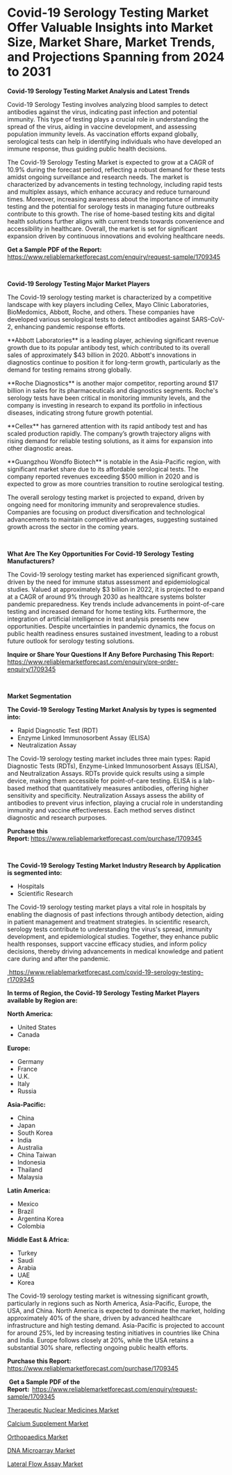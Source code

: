 <p><h1>Covid-19 Serology Testing Market Offer Valuable Insights into Market Size, Market Share, Market Trends, and Projections Spanning from 2024 to 2031</h1></p><p><strong>Covid-19 Serology Testing Market Analysis and Latest Trends</strong></p>
<p><p>Covid-19 Serology Testing involves analyzing blood samples to detect antibodies against the virus, indicating past infection and potential immunity. This type of testing plays a crucial role in understanding the spread of the virus, aiding in vaccine development, and assessing population immunity levels. As vaccination efforts expand globally, serological tests can help in identifying individuals who have developed an immune response, thus guiding public health decisions.</p><p>The Covid-19 Serology Testing Market is expected to grow at a CAGR of 10.9% during the forecast period, reflecting a robust demand for these tests amidst ongoing surveillance and research needs. The market is characterized by advancements in testing technology, including rapid tests and multiplex assays, which enhance accuracy and reduce turnaround times. Moreover, increasing awareness about the importance of immunity testing and the potential for serology tests in managing future outbreaks contribute to this growth. The rise of home-based testing kits and digital health solutions further aligns with current trends towards convenience and accessibility in healthcare. Overall, the market is set for significant expansion driven by continuous innovations and evolving healthcare needs.</p></p>
<p><strong>Get a Sample PDF of the Report:&nbsp;</strong> <a href="https://www.reliablemarketforecast.com/enquiry/request-sample/1709345?utm_campaign=1767&utm_medium=2&utm_source=Github&utm_content=ia&utm_term=21102024&utm_id=covid-19-serology-testing">https://www.reliablemarketforecast.com/enquiry/request-sample/1709345</a></p>
<p>&nbsp;</p>
<p><strong>Covid-19 Serology Testing Major Market Players</strong></p>
<p><p>The Covid-19 serology testing market is characterized by a competitive landscape with key players including Cellex, Mayo Clinic Laboratories, BioMedomics, Abbott, Roche, and others. These companies have developed various serological tests to detect antibodies against SARS-CoV-2, enhancing pandemic response efforts.</p><p>**Abbott Laboratories** is a leading player, achieving significant revenue growth due to its popular antibody test, which contributed to its overall sales of approximately $43 billion in 2020. Abbott's innovations in diagnostics continue to position it for long-term growth, particularly as the demand for testing remains strong globally.</p><p>**Roche Diagnostics** is another major competitor, reporting around $17 billion in sales for its pharmaceuticals and diagnostics segments. Roche's serology tests have been critical in monitoring immunity levels, and the company is investing in research to expand its portfolio in infectious diseases, indicating strong future growth potential.</p><p>**Cellex** has garnered attention with its rapid antibody test and has scaled production rapidly. The company’s growth trajectory aligns with rising demand for reliable testing solutions, as it aims for expansion into other diagnostic areas.</p><p>**Guangzhou Wondfo Biotech** is notable in the Asia-Pacific region, with significant market share due to its affordable serological tests. The company reported revenues exceeding $500 million in 2020 and is expected to grow as more countries transition to routine serological testing.</p><p>The overall serology testing market is projected to expand, driven by ongoing need for monitoring immunity and seroprevalence studies. Companies are focusing on product diversification and technological advancements to maintain competitive advantages, suggesting sustained growth across the sector in the coming years.</p></p>
<p>&nbsp;</p>
<p><strong>What Are The Key Opportunities For Covid-19 Serology Testing Manufacturers?</strong></p>
<p><p>The Covid-19 serology testing market has experienced significant growth, driven by the need for immune status assessment and epidemiological studies. Valued at approximately $3 billion in 2022, it is projected to expand at a CAGR of around 9% through 2030 as healthcare systems bolster pandemic preparedness. Key trends include advancements in point-of-care testing and increased demand for home testing kits. Furthermore, the integration of artificial intelligence in test analysis presents new opportunities. Despite uncertainties in pandemic dynamics, the focus on public health readiness ensures sustained investment, leading to a robust future outlook for serology testing solutions.</p></p>
<p><strong>Inquire or Share Your Questions If Any Before Purchasing This Report:</strong> <a href="https://www.reliablemarketforecast.com/enquiry/pre-order-enquiry/1709345?utm_campaign=1767&utm_medium=2&utm_source=Github&utm_content=ia&utm_term=21102024&utm_id=covid-19-serology-testing">https://www.reliablemarketforecast.com/enquiry/pre-order-enquiry/1709345</a></p>
<p>&nbsp;</p>
<p><strong>Market Segmentation</strong></p>
<p><strong>The Covid-19 Serology Testing Market Analysis by types is segmented into:</strong></p>
<p><ul><li>Rapid Diagnostic Test (RDT)</li><li>Enzyme Linked Immunosorbent Assay (ELISA)</li><li>Neutralization Assay</li></ul></p>
<p><p>The Covid-19 serology testing market includes three main types: Rapid Diagnostic Tests (RDTs), Enzyme-Linked Immunosorbent Assays (ELISA), and Neutralization Assays. RDTs provide quick results using a simple device, making them accessible for point-of-care testing. ELISA is a lab-based method that quantitatively measures antibodies, offering higher sensitivity and specificity. Neutralization Assays assess the ability of antibodies to prevent virus infection, playing a crucial role in understanding immunity and vaccine effectiveness. Each method serves distinct diagnostic and research purposes.</p></p>
<p><strong>Purchase this Report:&nbsp;</strong><a href="https://www.reliablemarketforecast.com/purchase/1709345?utm_campaign=1767&utm_medium=2&utm_source=Github&utm_content=ia&utm_term=21102024&utm_id=covid-19-serology-testing">https://www.reliablemarketforecast.com/purchase/1709345</a></p>
<p>&nbsp;</p>
<p><strong>The Covid-19 Serology Testing Market Industry Research by Application is segmented into:</strong></p>
<p><ul><li>Hospitals</li><li>Scientific Research</li></ul></p>
<p><p>The Covid-19 serology testing market plays a vital role in hospitals by enabling the diagnosis of past infections through antibody detection, aiding in patient management and treatment strategies. In scientific research, serology tests contribute to understanding the virus's spread, immunity development, and epidemiological studies. Together, they enhance public health responses, support vaccine efficacy studies, and inform policy decisions, thereby driving advancements in medical knowledge and patient care during and after the pandemic.</p></p>
<p><a href="https://www.reliablemarketforecast.com/covid-19-serology-testing-r1709345?utm_campaign=1767&utm_medium=2&utm_source=Github&utm_content=ia&utm_term=21102024&utm_id=covid-19-serology-testing">&nbsp;https://www.reliablemarketforecast.com/covid-19-serology-testing-r1709345</a></p>
<p><strong>In terms of Region, the Covid-19 Serology Testing Market Players available by Region are:</strong></p>
<p>
    <p> <strong> North America: </strong>
        <ul>
            <li>United States</li>
            <li>Canada</li>
        </ul>
        </p> 
    <p> <strong> Europe: </strong>
        <ul>
            <li>Germany</li>
            <li>France</li>
            <li>U.K.</li>
            <li>Italy</li>
            <li>Russia</li>
        </ul>
        </p> 
    <p> <strong> Asia-Pacific: </strong>
        <ul>
            <li>China</li>
            <li>Japan</li>
            <li>South Korea</li>
            <li>India</li>
            <li>Australia</li>
            <li>China Taiwan</li>
            <li>Indonesia</li>
            <li>Thailand</li>
            <li>Malaysia</li>
        </ul>
        </p> 
    <p> <strong> Latin America: </strong>
        <ul>
            <li>Mexico</li>
            <li>Brazil</li>
            <li>Argentina Korea</li>
            <li>Colombia</li>
        </ul>
        </p> 
    <p> <strong> Middle East & Africa: </strong>
        <ul>
            <li>Turkey</li>
            <li>Saudi</li>
            <li>Arabia</li>
            <li>UAE</li>
            <li>Korea</li>
        </ul>
    </p>
    </p>
<p><p>The Covid-19 serology testing market is witnessing significant growth, particularly in regions such as North America, Asia-Pacific, Europe, the USA, and China. North America is expected to dominate the market, holding approximately 40% of the share, driven by advanced healthcare infrastructure and high testing demand. Asia-Pacific is projected to account for around 25%, led by increasing testing initiatives in countries like China and India. Europe follows closely at 20%, while the USA retains a substantial 30% share, reflecting ongoing public health efforts.</p></p>
<p><strong>Purchase this Report: </strong><a href="https://www.reliablemarketforecast.com/purchase/1709345?utm_campaign=1767&utm_medium=2&utm_source=Github&utm_content=ia&utm_term=21102024&utm_id=covid-19-serology-testing">https://www.reliablemarketforecast.com/purchase/1709345</a></p>
<p>&nbsp;<strong>Get a Sample PDF of the Report:&nbsp;&nbsp;</strong><a href="https://www.reliablemarketforecast.com/enquiry/request-sample/1709345?utm_campaign=1767&utm_medium=2&utm_source=Github&utm_content=ia&utm_term=21102024&utm_id=covid-19-serology-testing">https://www.reliablemarketforecast.com/enquiry/request-sample/1709345</a></p>
<p><strong></strong></p>
<p><p><a href="https://www.linkedin.com/pulse/investing-therapeutic-nuclear-medicines-market-trends-leading-qqyqf?utm_campaign=1767&utm_medium=2&utm_source=Github&utm_content=ia&utm_term=21102024&utm_id=covid-19-serology-testing">Therapeutic Nuclear Medicines Market</a></p><p><a href="https://www.linkedin.com/pulse/emerging-trends-calcium-supplement-market-global-outlook-tftaf?utm_campaign=1767&utm_medium=2&utm_source=Github&utm_content=ia&utm_term=21102024&utm_id=covid-19-serology-testing">Calcium Supplement Market</a></p><p><a href="https://www.linkedin.com/pulse/global-orthopaedics-market-pulse-trends-growth-analysis-2024-jsqwc?utm_campaign=1767&utm_medium=2&utm_source=Github&utm_content=ia&utm_term=21102024&utm_id=covid-19-serology-testing">Orthopaedics Market</a></p><p><a href="https://www.linkedin.com/pulse/driving-forces-global-dna-microarray-market-trends-applications-gphyc?utm_campaign=1767&utm_medium=2&utm_source=Github&utm_content=ia&utm_term=21102024&utm_id=covid-19-serology-testing">DNA Microarray Market</a></p><p><a href="https://www.linkedin.com/pulse/charting-future-comprehensive-analysis-global-lateral-flow-wocfc?utm_campaign=1767&utm_medium=2&utm_source=Github&utm_content=ia&utm_term=21102024&utm_id=covid-19-serology-testing">Lateral Flow Assay Market</a></p></p>